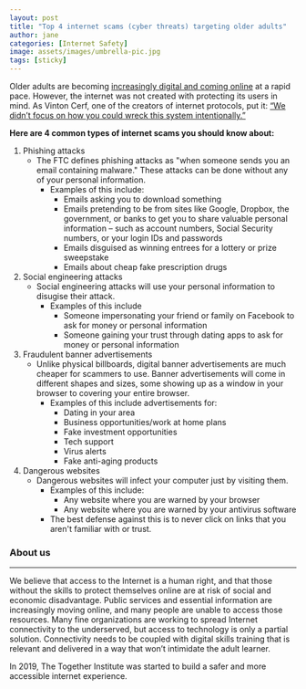 ```yaml
---
layout: post
title: "Top 4 internet scams (cyber threats) targeting older adults"
author: jane
categories: [Internet Safety]
image: assets/images/umbrella-pic.jpg
tags: [sticky]
---
```


Older adults are becoming [increasingly digital and coming online](https://www.pewinternet.org/2017/05/17/technology-use-among-seniors/https://www.pewinternet.org/2017/05/17/technology-use-among-seniors/) at a rapid pace. However, the internet was not created with protecting its users in mind. As Vinton Cerf, one of the creators of internet protocols, put it: [“We didn’t focus on how you could wreck this system intentionally.”](https://www.pewinternet.org/2017/08/10/the-fate-of-online-trust-in-the-next-decade/#vinton-cerf)

**Here are 4 common types of internet scams you should know about:**

1. Phishing attacks
   - The FTC defines phishing attacks as "when someone sends you an email containing malware." These attacks can be done without any of your personal information.
     - Examples of this include:
       - Emails asking you to download something
       - Emails pretending to be from sites like Google, Dropbox, the government, or banks to get you to share valuable personal information – such as account numbers, Social Security numbers, or your login IDs and passwords
       - Emails disguised as winning entrees for a lottery or prize sweepstake
       - Emails about cheap fake prescription drugs
2. Social engineering attacks
   - Social engineering attacks will use your personal information to disugise their attack.
     - Examples of this include
       - Someone impersonating your friend or family on Facebook to ask for money or personal information
       - Someone gaining your trust through dating apps to ask for money or personal information
3. Fraudulent banner advertisements
   - Unlike physical billboards, digital banner advertisements are much cheaper for scammers to use. Banner advertisements will come in different shapes and sizes, some showing up as a window in your browser to covering your entire browser.
     - Examples of this include advertisements for:
       - Dating in your area
       - Business opportunities/work at home plans
       - Fake investment opportunities
       - Tech support
       - Virus alerts
       - Fake anti-aging products
4. Dangerous websites
   - Dangerous websites will infect your computer just by visiting them.
     - Examples of this include:
       - Any website where you are warned by your browser
       - Any website where you are warned by your antivirus software
     - The best defense against this is to never click on links that you aren't familiar with or trust.

### About us

---

We believe that access to the Internet is a human right, and that those without the skills to protect themselves online are at risk of social and economic disadvantage. Public services and essential information are increasingly moving online, and many people are unable to access those resources. Many fine organizations are working to spread Internet connectivity to the underserved, but access to technology is only a partial solution. Connectivity needs to be coupled with digital skills training that is relevant and delivered in a way that won’t intimidate the adult learner.

In 2019, The Together Institute was started to build a safer and more accessible internet experience.
